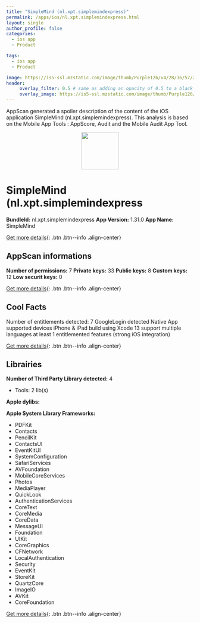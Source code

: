 ```yaml
---
title: "SimpleMind (nl.xpt.simplemindexpress)"
permalink: /apps/ios/nl.xpt.simplemindexpress.html
layout: single
author_profile: false
categories: 
  - ios app 
  - Product 

tags: 
  - ios app 
  - Product 

image: https://is5-ssl.mzstatic.com/image/thumb/Purple126/v4/28/36/57/283657f6-4458-f15b-bfaf-c903a3c961e7/source/512x512bb.jpg
header: 
     overlay_filter: 0.5 # same as adding an opacity of 0.5 to a black background
     overlay_image: https://is5-ssl.mzstatic.com/image/thumb/Purple126/v4/28/36/57/283657f6-4458-f15b-bfaf-c903a3c961e7/source/512x512bb.jpg
---
```

AppScan generated a spoiler description of the content of the iOS application SimpleMind (nl.xpt.simplemindexpress). This analysis is based on the Mobile App Tools : AppScore, Audit and the Mobile Audit App Tool.

  
  
<div style="text-align: center;"><img src="https://is5-ssl.mzstatic.com/image/thumb/Purple126/v4/28/36/57/283657f6-4458-f15b-bfaf-c903a3c961e7/source/512x512bb.jpg" width="100" height="100"></div>  
  
# SimpleMind (nl.xpt.simplemindexpress

**BundleId:** nl.xpt.simplemindexpress
**App Version:** 1.31.0
**App Name:** SimpleMind


[Get more details](/pricing.html){: .btn .btn--info .align-center}  
  
## AppScan informations 

**Number of permissions:** 7
**Private keys:** 33
**Public keys:** 8
**Custom keys:** 12
**Low securit keys:** 0
  
[Get more details](/pricing.html){: .btn .btn--info .align-center}

## Cool Facts

Number of entitlements detected: 7
GoogleLogin detected
Native App
supported devices iPhone & iPad
build using Xcode 13
support multiple languages
at least 1 entitlemented features (strong iOS integration)
  
[Get more details](/pricing.html){: .btn .btn--info .align-center}

## Librairies 
**Number of Third Party Library detected:** 4
- Tools: 2 lib(s)

**Apple dylibs:**


**Apple System Library Frameworks:**
- PDFKit
- Contacts
- PencilKit
- ContactsUI
- EventKitUI
- SystemConfiguration
- SafariServices
- AVFoundation
- MobileCoreServices
- Photos
- MediaPlayer
- QuickLook
- AuthenticationServices
- CoreText
- CoreMedia
- CoreData
- MessageUI
- Foundation
- UIKit
- CoreGraphics
- CFNetwork
- LocalAuthentication
- Security
- EventKit
- StoreKit
- QuartzCore
- ImageIO
- AVKit
- CoreFoundation


  
[Get more details](/pricing.html){: .btn .btn--info .align-center}

